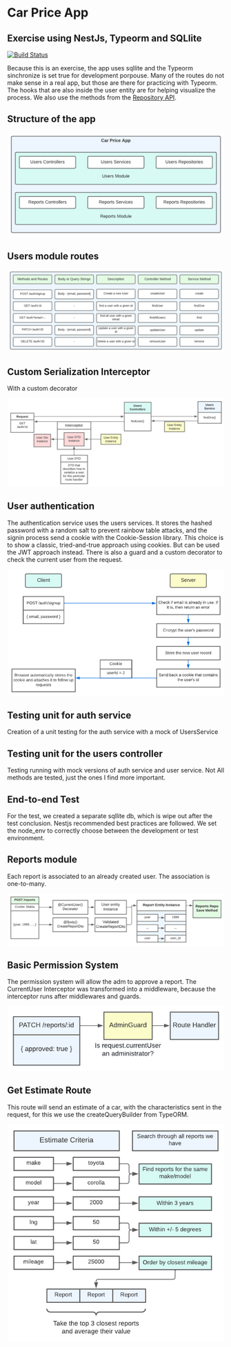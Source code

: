 # Car Price App
## Exercise using NestJs, Typeorm and SQLlite

[![Build Status](https://travis-ci.org/joemccann/dillinger.svg?branch=master)](https://travis-ci.org/joemccann/dillinger)

Because this is an exercise, the app uses sqllite and the Typeorm sinchronize is set true for development porpouse.
Many of the routes do not make sense in a real app, but those are there for practicing with Typeorm.
The hooks that are also inside the user entity are for helping visualize the process.
We also use the methods from the [Repository API](https://typeorm.io/repository-api).



## Structure of the app

![App Structure](readme-files/app-modules.jpeg)

## Users module routes

![User Routes](readme-files/user-module-routes.jpeg)

## Custom Serialization Interceptor
With a custom decorator

![User Interceptor](readme-files/user-interceptor.jpeg)

## User authentication
The authentication service uses the users services.
It stores the hashed password with a random salt to prevent rainbow table attacks, and the signin process send a cookie with the Cookie-Session library.
This choice is to show a classic, tried-and-true approach using cookies. But can be used the JWT approach instead.
There is also a guard and a custom decorator to check the current user from the request.

![Sign in](readme-files/signin-process.jpeg)

## Testing unit for auth service
Creation of a unit testing for the auth service with a mock of UsersService

## Testing unit for the users controller
Testing running with mock versions of auth service and user service.
Not All methods are tested, just the ones I find more important.

## End-to-end Test
For the test, we created a separate sqllite db, which is wipe out after the test conclusion. Nestjs recommended best practices are followed.
We set the node_env to correctly choose between the development or test environment.

## Reports module
Each report is associated to an already created user. The association is one-to-many. 

![Association](readme-files/reports_association.jpeg)

## Basic Permission System
The permission system will allow the adm to approve a report.
The CurrentUser Interceptor was transformed into a middleware, because the interceptor runs after middlewares and guards.

![Authorization Guard](readme-files/authorization.jpeg)

## Get Estimate Route
This route will send an estimate of a car, with the characteristics sent in the request, for this we use the createQueryBuilder from TypeORM.

![Query estimate](readme-files/queries-estimates.jpeg)